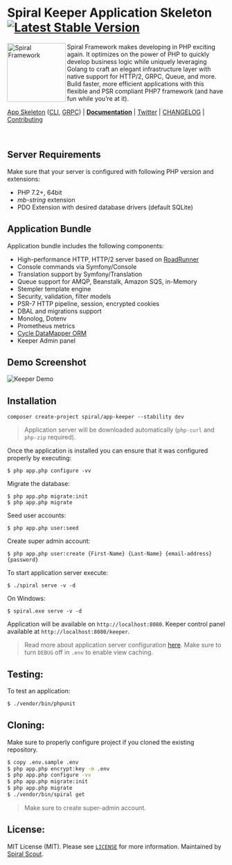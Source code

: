 # Spiral Keeper Application Skeleton [![Latest Stable Version](https://poser.pugx.org/spiral/app-keeper/version)](https://packagist.org/packages/spiral/app-keeper)

<img src="https://user-images.githubusercontent.com/796136/67560465-9d827780-f723-11e9-91ac-9b2fafb027f2.png" height="135px" alt="Spiral Framework" align="left"/>

Spiral Framework makes developing in PHP exciting again. It optimizes on the power of PHP to quickly develop business logic while uniquely leveraging Golang to craft an elegant infrastructure layer with native support for HTTP/2, GRPC, Queue, and more. Build faster, more efficient applications with this flexible and PSR compliant PHP7 framework (and have fun while you’re at it). 

[App Skeleton](https://github.com/spiral/app) ([CLI](https://github.com/spiral/app-cli), [GRPC](https://github.com/spiral/app-grpc)) | [**Documentation**](https://spiral.dev/docs) | [Twitter](https://twitter.com/spiralphp) | [CHANGELOG](/CHANGELOG.md) | [Contributing](https://github.com/spiral/guide/blob/master/contributing.md)

<br/>

Server Requirements
--------
Make sure that your server is configured with following PHP version and extensions:
* PHP 7.2+, 64bit
* *mb-string* extension
* PDO Extension with desired database drivers (default SQLite)

Application Bundle
--------
Application bundle includes the following components:
* High-performance HTTP, HTTP/2 server based on [RoadRunner](https://roadrunner.dev)
* Console commands via Symfony/Console
* Translation support by Symfony/Translation
* Queue support for AMQP, Beanstalk, Amazon SQS, in-Memory
* Stempler template engine
* Security, validation, filter models
* PSR-7 HTTP pipeline, session, encrypted cookies
* DBAL and migrations support
* Monolog, Dotenv
* Prometheus metrics
* [Cycle DataMapper ORM](https://github.com/cycle)
* Keeper Admin panel

Demo Screenshot
--------
![Keeper Demo](https://user-images.githubusercontent.com/796136/81418518-79353800-9155-11ea-8266-e19fb2cce45a.png)

Installation
--------
```
composer create-project spiral/app-keeper --stability dev
```

> Application server will be downloaded automatically (`php-curl` and `php-zip` required).

Once the application is installed you can ensure that it was configured properly by executing:

```
$ php app.php configure -vv
```

Migrate the database:

```
$ php app.php migrate:init
$ php app.php migrate
```

Seed user accounts:

```
$ php app.php user:seed
```

Create super admin account:

```
$ php app.php user:create {First-Name} {Last-Name} {email-address} {password}
```

To start application server execute:

```
$ ./spiral serve -v -d
```

On Windows:

```
$ spiral.exe serve -v -d
```

Application will be available on `http://localhost:8080`. Keeper control panel available at `http://localhost:8080/keeper`.

> Read more about application server configuration [here](https://roadrunner.dev/docs). Make sure to turn `DEBUG` off in `.env` to enable view caching.

Testing:
--------
To test an application:

```bash
$ ./vendor/bin/phpunit
```

Cloning:
--------
Make sure to properly configure project if you cloned the existing repository.

```bash
$ copy .env.sample .env
$ php app.php encrypt:key -m .env
$ php app.php configure -vv
$ php app.php migrate:init
$ php app.php migrate
$ ./vendor/bin/spiral get
```

> Make sure to create super-admin account.

License:
--------
MIT License (MIT). Please see [`LICENSE`](./LICENSE) for more information. Maintained by [Spiral Scout](https://spiralscout.com).
